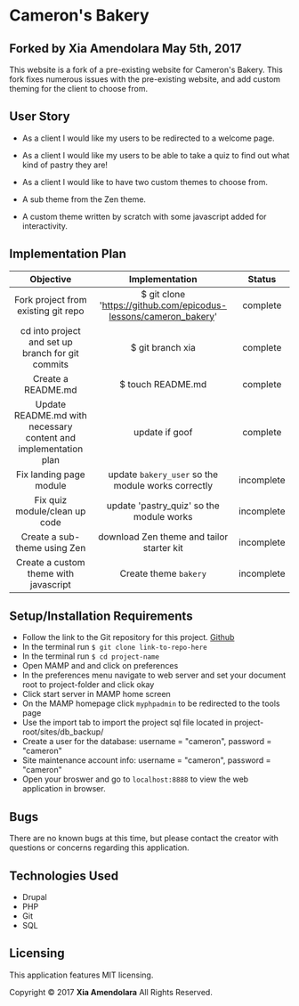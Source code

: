 # Cameron's Bakery

## Forked by Xia Amendolara May 5th, 2017

  This website is a fork of a pre-existing website for Cameron's Bakery. This fork fixes numerous issues with the pre-existing website, and add custom theming for the client to choose from.

## User Story

* As a client I would like my users to be redirected to a welcome page.

* As a client I would like my users to be able to take a quiz to find out what kind of pastry they are!

* As a client I would like to have two custom themes to choose from.
 * A sub theme from the Zen theme.
 * A custom theme written by scratch with some javascript added for interactivity.


## Implementation Plan

| Objective | Implementation | Status |
|:-------------:|:-------------:|:-------------:|
| Fork project from existing git repo | $ git clone 'https://github.com/epicodus-lessons/cameron_bakery' | complete |
| cd into project and set up branch for git commits | $ git branch xia | complete |
| Create a README.md | $ touch README.md | complete |
| Update README.md with necessary content and implementation plan | update if goof | complete |
| Fix landing page module | update `bakery_user` so the module works correctly  | incomplete |
| Fix quiz module/clean up code | update 'pastry_quiz' so the module works | incomplete |
| Create a sub-theme using Zen | download Zen theme and tailor starter kit | incomplete |
| Create a custom theme  with javascript | Create theme `bakery` | incomplete |


## Setup/Installation Requirements

  * Follow the link to the Git repository for this project. [Github](https://github.com/Xesme/cameron-coffee.git)
  * In the terminal run `$ git clone link-to-repo-here`
  * In the terminal run `$ cd project-name`
  * Open MAMP and and click on preferences
  * In the preferences menu navigate to web server and set your document root to project-folder and click okay
  * Click start server in MAMP home screen
  * On the MAMP homepage click `myphpadmin` to be redirected to the tools page
  * Use the import tab to import the project sql file located in project-root/sites/db_backup/
  * Create a user for the database: username = "cameron", password = "cameron"
  * Site maintenance account info: username = "cameron", password = "cameron"
  * Open your broswer and go to `localhost:8888` to view the web application in browser.

## Bugs

There are no known bugs at this time, but please contact the creator with questions or concerns regarding this application.

## Technologies Used
* Drupal
* PHP
* Git
* SQL

## Licensing
This application features MIT licensing.

Copyright &copy; 2017 **Xia Amendolara** All Rights Reserved.
